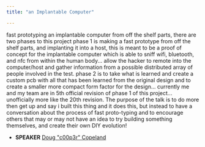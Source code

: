 ```yaml
---
title: "an Implantable Computer"

---
```


fast prototyping an implantable computer from off the shelf parts, there are two phases to this project phase 1 is making a fast prototype from off the shelf parts, and implanting it into a host, this is meant to be a proof of concept for the implantable computer which is able to sniff wifi, bluetooth, and nfc from within the human body... allow the hacker to remote into the computer/host and gather information from a possible distributed array of people involved in the test. phase 2 is to take what is learned and create a custom pcb with all that has been learned from the original design and to create a smaller more compact form factor for the design... currently me and my team are in 5th official revision of phase 1 of this project... unofficially more like the 20th revision. The purpose of the talk is to do more then get up and say i built this thing and it does this, but instead to have a conversation about the process of fast proto-typing and to encourage others that may or may not have an idea to try building something themselves, and create their own DIY evolution!

* **SPEAKER** [Doug "c00p3r" Copeland](/bios/doug_"c00p3r"_copeland)
